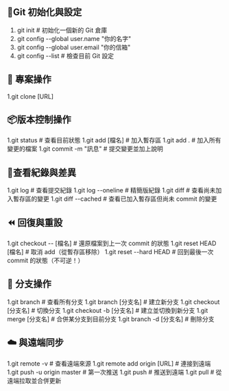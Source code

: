 ## 🔧Git 初始化與設定

1. git init                     # 初始化一個新的 Git 倉庫
1. git config --global user.name "你的名字"
1. git config --global user.email "你的信箱"
1. git config --list           # 檢查目前 Git 設定

## 📂 專案操作

1.git clone [URL]   

## 📦版本控制操作

1.git status                  # 查看目前狀態
1.git add [檔名]              # 加入暫存區
1.git add .                   # 加入所有變更的檔案
1.git commit -m "訊息"        # 提交變更並加上說明

## 📜查看紀錄與差異

1.git log                     # 查看提交紀錄
1.git log --oneline           # 精簡版紀錄
1.git diff                    # 查看尚未加入暫存區的變更
1.git diff --cached           # 查看已加入暫存區但尚未 commit 的變更

## ⏪ 回復與重設

1.git checkout -- [檔名]      # 還原檔案到上一次 commit 的狀態
1.git reset HEAD [檔名]       # 取消 add（從暫存區移除）
1.git reset --hard HEAD       # 回到最後一次 commit 的狀態（不可逆！）

## 🌿 分支操作

1.git branch                  # 查看所有分支
1.git branch [分支名]         # 建立新分支
1.git checkout [分支名]       # 切換分支
1.git checkout -b [分支名]    # 建立並切換到新分支
1.git merge [分支名]          # 合併某分支到目前分支
1.git branch -d [分支名]      # 刪除分支


## ☁️ 與遠端同步

1.git remote -v               # 查看遠端來源
1.git remote add origin [URL] # 連接到遠端
1.git push -u origin master   # 第一次推送
1.git push                    # 推送到遠端
1.git pull                    # 從遠端拉取並合併更新
